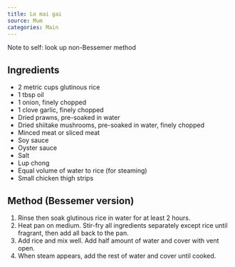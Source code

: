 ```yaml
---
title: Lo mai gai
source: Mum
categories: Main
---
```


Note to self: look up non-Bessemer method

## Ingredients
* 2 metric cups glutinous rice
* 1 tbsp oil
* 1 onion, finely chopped
* 1 clove garlic, finely chopped
* Dried prawns, pre-soaked in water
* Dried shiitake mushrooms, pre-soaked in water, finely chopped
* Minced meat or sliced meat
* Soy sauce
* Oyster sauce
* Salt
* Lup chong
* Equal volume of water to rice (for steaming)
* Small chicken thigh strips

## Method (Bessemer version)
1. Rinse then soak glutinous rice in water for at least 2 hours. 
2. Heat pan on medium. Stir-fry all ingredients separately except rice until fragrant, then add all back to the pan.
3. Add rice and mix well. Add half amount of water and cover with vent open.
4. When steam appears, add the rest of water and cover until cooked.
